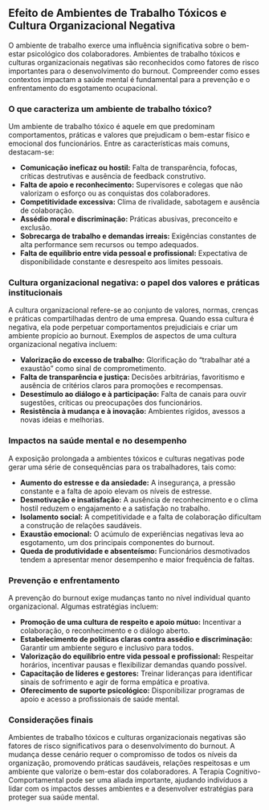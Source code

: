 
## Efeito de Ambientes de Trabalho Tóxicos e Cultura Organizacional Negativa

O ambiente de trabalho exerce uma influência significativa sobre o bem-estar psicológico dos colaboradores. Ambientes de trabalho tóxicos e culturas organizacionais negativas são reconhecidos como fatores de risco importantes para o desenvolvimento do burnout. Compreender como esses contextos impactam a saúde mental é fundamental para a prevenção e o enfrentamento do esgotamento ocupacional.

### O que caracteriza um ambiente de trabalho tóxico?

Um ambiente de trabalho tóxico é aquele em que predominam comportamentos, práticas e valores que prejudicam o bem-estar físico e emocional dos funcionários. Entre as características mais comuns, destacam-se:

- **Comunicação ineficaz ou hostil:** Falta de transparência, fofocas, críticas destrutivas e ausência de feedback construtivo.
- **Falta de apoio e reconhecimento:** Supervisores e colegas que não valorizam o esforço ou as conquistas dos colaboradores.
- **Competitividade excessiva:** Clima de rivalidade, sabotagem e ausência de colaboração.
- **Assédio moral e discriminação:** Práticas abusivas, preconceito e exclusão.
- **Sobrecarga de trabalho e demandas irreais:** Exigências constantes de alta performance sem recursos ou tempo adequados.
- **Falta de equilíbrio entre vida pessoal e profissional:** Expectativa de disponibilidade constante e desrespeito aos limites pessoais.

### Cultura organizacional negativa: o papel dos valores e práticas institucionais

A cultura organizacional refere-se ao conjunto de valores, normas, crenças e práticas compartilhadas dentro de uma empresa. Quando essa cultura é negativa, ela pode perpetuar comportamentos prejudiciais e criar um ambiente propício ao burnout. Exemplos de aspectos de uma cultura organizacional negativa incluem:

- **Valorização do excesso de trabalho:** Glorificação do “trabalhar até a exaustão” como sinal de comprometimento.
- **Falta de transparência e justiça:** Decisões arbitrárias, favoritismo e ausência de critérios claros para promoções e recompensas.
- **Desestímulo ao diálogo e à participação:** Falta de canais para ouvir sugestões, críticas ou preocupações dos funcionários.
- **Resistência à mudança e à inovação:** Ambientes rígidos, avessos a novas ideias e melhorias.

### Impactos na saúde mental e no desempenho

A exposição prolongada a ambientes tóxicos e culturas negativas pode gerar uma série de consequências para os trabalhadores, tais como:

- **Aumento do estresse e da ansiedade:** A insegurança, a pressão constante e a falta de apoio elevam os níveis de estresse.
- **Desmotivação e insatisfação:** A ausência de reconhecimento e o clima hostil reduzem o engajamento e a satisfação no trabalho.
- **Isolamento social:** A competitividade e a falta de colaboração dificultam a construção de relações saudáveis.
- **Exaustão emocional:** O acúmulo de experiências negativas leva ao esgotamento, um dos principais componentes do burnout.
- **Queda de produtividade e absenteísmo:** Funcionários desmotivados tendem a apresentar menor desempenho e maior frequência de faltas.

### Prevenção e enfrentamento

A prevenção do burnout exige mudanças tanto no nível individual quanto organizacional. Algumas estratégias incluem:

- **Promoção de uma cultura de respeito e apoio mútuo:** Incentivar a colaboração, o reconhecimento e o diálogo aberto.
- **Estabelecimento de políticas claras contra assédio e discriminação:** Garantir um ambiente seguro e inclusivo para todos.
- **Valorização do equilíbrio entre vida pessoal e profissional:** Respeitar horários, incentivar pausas e flexibilizar demandas quando possível.
- **Capacitação de líderes e gestores:** Treinar lideranças para identificar sinais de sofrimento e agir de forma empática e proativa.
- **Oferecimento de suporte psicológico:** Disponibilizar programas de apoio e acesso a profissionais de saúde mental.

### Considerações finais

Ambientes de trabalho tóxicos e culturas organizacionais negativas são fatores de risco significativos para o desenvolvimento do burnout. A mudança desse cenário requer o compromisso de todos os níveis da organização, promovendo práticas saudáveis, relações respeitosas e um ambiente que valorize o bem-estar dos colaboradores. A Terapia Cognitivo-Comportamental pode ser uma aliada importante, ajudando indivíduos a lidar com os impactos desses ambientes e a desenvolver estratégias para proteger sua saúde mental.
```
